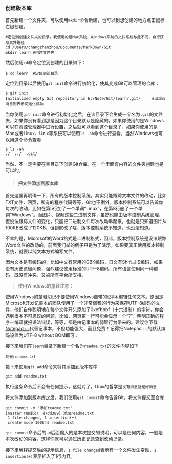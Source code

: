 ### 创建版本库

首先新建一个文件夹，可以使用`mkdir`命令新建，也可以到想创建的地方点击鼠标右键创建。

```shell
#定位到创建文件夹的目录，我使用的是Mac系统，Windows系统的文件系统与此不同，自行获取文件路径
cd /Users/changzhenzhou/Documents/MarkDown/Git 
mkdir learn	#创建文件夹
```



然后使用`cd`命令定位到创建的目录如下：

```shell
$ cd learn	#定位到该目录
```

定位到目录以后使用`git init`命令进行初始化，使其变成Git可以管理的仓库：

```shell
$ git init
Initialized empty Git repository in E:/Note/Git/learn/.git/		#出现该消息则表示初始化成功
```

当你使用`git init`命令进行初始化之后，在该目录下会生成一个名为`.git`的文件夹，如果你没有看到那是因为这个目录默认是隐藏的，如果你使用的是Windows可以在资源管理器中进行设置，之后就可以看到这个目录了，如果你使用的是Mac或者Linux、Unix等系统可以使用`ls -ah`命令进行查看，当然Windows也可以用这个命令查看

```shell
$ ls -ah
./  ../  .git/
```

当然，不一定需要在空目录下创建Git仓库，在一个里面有内容的文件夹创建也是可以的。

> #### 把文件添加到版本库

首先这里再明确一下，所有的版本控制系统，其实只能跟踪文本文件的改动，比如TXT文件，网页，所有的程序代码等等，Git也不例外。版本控制系统可以告诉你每次的改动，比如在第5行加了一个单词“Linux”，在第8行删了一个单词“Windows”。而图片、视频这些二进制文件，虽然也能由版本控制系统管理，但没法跟踪文件的变化，只能把二进制文件每次改动串起来，也就是只知道图片从100KB改成了120KB，但到底改了啥，版本控制系统不知道，也没法知道。

不幸的是，Microsoft的Word格式是二进制格式，因此，版本控制系统是没法跟踪Word文件的改动的，前面我们举的例子只是为了演示，如果要真正使用版本控制系统，就要以纯文本方式编写文件。

因为文本是有编码的，比如中文有常用的GBK编码，日文有Shift_JIS编码，如果没有历史遗留问题，强烈建议使用标准的UTF-8编码，所有语言使用同一种编码，既没有冲突，又被所有平台所支持。

> 使用Windows的童鞋注意：

使用Windows的童鞋切记不要使用Windows自带的`记事本`编辑任何文本。原因是Microsoft开发记事本的团队使用了一个非常弱智的行为来保存UTF-8编码的文件，他们自作聪明地在每个文件开头添加了0xefbbbf（十六进制）的字符，你会遇到很多不可思议的问题，比如，网页第一行可能会显示一个“?”，明明正确的程序一编译就报语法错误，等等，都是由记事本的弱智行为带来的。建议你下载[Notepad++](http://notepad-plus-plus.org/)代替记事本，不但功能强大，而且免费！记得把Notepad++的默认编码设置为UTF-8 without BOM即可：

接下来我们在`learn`目录下新建一个名为`readme.txt`的文件内容如下

```
我是readme.txt
```

接下来使用`git add`命令来将其添加到版本库中

```shell
git add readme.txt
```

执行这条命令后不会有任何提示，这就对了，Unix的哲学是`没有消息就是好消息`

将文件添加到版本库之后，我们使用`git commit`命令告诉Git，将文件提交至仓库

```shell
git commit -m "添加readme.txt"
[master（根提交） d7dd389] 添加readme.txt
 1 file changed, 1 insertion(+)
 create mode 100644 readme.txt
```

`git commit`命令后的`-m`后面输入的是本次提交的说明，可以是任何内容，一般是本次改动的内容，这样你就可以通过历史记录查到改动记录。

接下里解释提交后的提示信息，`1 file changed`表示有一个文件发生变动，`1 insertion(+)`表示插入了1行内容。

